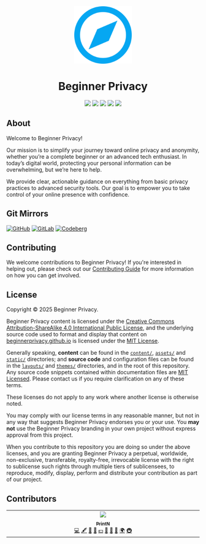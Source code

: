 <div align="center">
  <a href="https://beginnerprivacy.com"><img alt="Beginner Privacy Logo" src="https://raw.githubusercontent.com/beginnerprivacy/hextra/refs/heads/main/static/android-chrome-192x192.png" width="150"></a>
  <h1>Beginner Privacy</h1>

  <p>
    <a href="https://github.com/beginnerprivacy/beginnerprivacy.github.io/pulls">
    <img src="https://img.shields.io/github/issues-pr-raw/beginnerprivacy/beginnerprivacy.github.io"></a>
    <a href="https://github.com/beginnerprivacy/beginnerprivacy.github.io/pulls?q=is%3Apr+is%3Aclosed">
    <img src="https://img.shields.io/github/issues-pr-closed-raw/beginnerprivacy/beginnerprivacy.github.io"></a>
    <a href="https://github.com/beginnerprivacy/beginnerprivacy.github.io/graphs/contributors">
    <img src="https://img.shields.io/github/commit-activity/m/beginnerprivacy/beginnerprivacy.github.io"></a>
    <a href="#contributors">
    <img src="https://img.shields.io/github/all-contributors/beginnerprivacy/beginnerprivacy.github.io"></a>
    <a href="https://github.com/sponsors/beginnerprivacy#sponsors">
    <img src="https://img.shields.io/github/sponsors/beginnerprivacy"></a>
  </p>
</div>

## About
Welcome to Beginner Privacy!

Our mission is to simplify your journey toward online privacy and anonymity, whether you’re a complete beginner or an advanced tech enthusiast. In today’s digital world, protecting your personal information can be overwhelming, but we’re here to help.

We provide clear, actionable guidance on everything from basic privacy practices to advanced security tools. Our goal is to empower you to take control of your online presence with confidence.

## Git Mirrors
[![GitHub](https://img.shields.io/static/v1?logo=github&label=&message=GitHub&color=000&style=for-the-badge)](https://github.com/beginnerprivacy/beginnerprivacy.github.io)
[![GitLab](https://img.shields.io/static/v1?logo=gitlab&label=&message=GitLab&color=000&style=for-the-badge)](https://gitlab.com/beginnerprivacy/beginnerprivacy.github.io)
[![Codeberg](https://img.shields.io/static/v1?logo=codeberg&label=&message=Codeberg&color=000&style=for-the-badge)](https://codeberg.org/beginnerprivacy/beginnerprivacy.github.io)

## Contributing
We welcome contributions to Beginner Privacy! If you're interested in helping out, please check out our [Contributing Guide](https://beginnerprivacy.com/about/about-contributing) for more information on how you can get involved.

## License
Copyright &copy; 2025 Beginner Privacy.

Beginner Privacy content is licensed under the [Creative Commons Attribution-ShareAlike 4.0 International Public License](LICENSE.md), and the underlying source code used to format and display that content on [beginnerprivacy.github.io](https://beginnerprivacy.github.io) is licensed under the [MIT License](CODE-LICENSE.md).

Generally speaking, **content** can be found in the [`content/`](content/), [`assets/`](assets/) and [`static/`](static/) directories; and **source code** and configuration files can be found in the [`layouts/`](layouts/) and [`themes/`](themes/) directories, and in the root of this repository. Any source code snippets contained within documentation files are [MIT Licensed](CODE-LICENSE.md). Please contact us if you require clarification on any of these terms.

These licenses do not apply to any work where another license is otherwise noted.

You may comply with our license terms in any reasonable manner, but not in any way that suggests Beginner Privacy endorses you or your use. You **may not** use the Beginner Privacy branding in your own project without express approval from this project.

When you contribute to this repository you are doing so under the above licenses, and you are granting Beginner Privacy a perpetual, worldwide, non-exclusive, transferable, royalty-free, irrevocable license with the right to sublicense such rights through multiple tiers of sublicensees, to reproduce, modify, display, perform and distribute your contribution as part of our project.

## Contributors
<!-- ALL-CONTRIBUTORS-LIST:START - Do not remove or modify this section -->
<!-- prettier-ignore-start -->
<!-- markdownlint-disable -->
<table>
  <tbody>
    <tr>
      <td align="center" valign="top" width="20%"><a rel="nofollow noopener noreferrer" href="http://printn.github.io"><img src="https://avatars.githubusercontent.com/u/127101769?v=4" width="100px;" loading=lazy /><br /><sub><b>PrintN</b></sub></a><br /><a href="https://github.com/beginnerprivacy/beginnerprivacy.github.io/commits?author=PrintN" title="Code">💻</a> <a href="#content-PrintN" title="Content">🖋</a> <a href="https://github.com/beginnerprivacy/beginnerprivacy.github.io/commits?author=PrintN" title="Documentation">📖</a> <a href="#design-PrintN" title="Design">🎨</a> <a href="#financial-PrintN" title="Financial">💵</a> <a href="#ideas-PrintN" title="Ideas, Planning, & Feedback">🤔</a> <a href="#maintenance-PrintN" title="Maintenance">🚧</a> <a href="#promotion-PrintN" title="Promotion">📣</a> <a href="#translation-PrintN" title="Translation">🌍</a> <a href="#infra-PrintN" title="Infrastructure (Hosting, Build-Tools, etc)">🚇</a></td>
    </tr>
  </tbody>
</table>

<!-- markdownlint-restore -->
<!-- prettier-ignore-end -->

<!-- ALL-CONTRIBUTORS-LIST:END -->